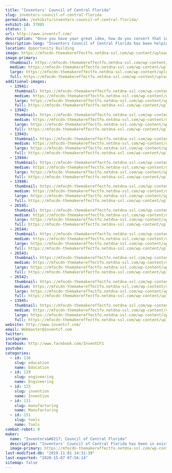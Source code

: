 ```yaml
---
title: "Inventors' Council of Central Florida"
slug: inventors-council-of-central-florida
permalink: /exhibits/inventors-council-of-central-florida/
exhibit-id: 37085
status: 1
url: http://www.inventcf.com/
description: "Once you have your great idea, how do you convert that into a product?  Inventors' Council of Central Florida offers free guidance to help you navigate the product development world.  Participate in market surveys which will define future products and WIN PRIZES.  Come to one of our meetings on the first Saturday of each month."
description-long: "Inventors Council of Central Florida has been helping new inventors for over 42 years.  Once you have your great idea, how do you convert that into a product?  ICCF offers free guidance to help you navigate the product development world.  Come to one of our meetings on the first Saturday of each month at FamiLAB in Longwood or the National Entrepreneur's Center in Orlando Fashion Square."
location: Opportunity Building
image: https://mfocdn-themakereffectfo.netdna-ssl.com/wp-content/uploads/2016/10/ICCF-Poster-48x24-1.jpg
image-primary:
  thumbnail: https://mfocdn-themakereffectfo.netdna-ssl.com/wp-content/uploads/2016/10/ICCF-Poster-48x24-1.jpg
  medium: https://mfocdn-themakereffectfo.netdna-ssl.com/wp-content/uploads/2016/10/ICCF-Poster-48x24-1.jpg
  large: https://mfocdn-themakereffectfo.netdna-ssl.com/wp-content/uploads/2016/10/ICCF-Poster-48x24-1.jpg
  full: https://mfocdn-themakereffectfo.netdna-ssl.com/wp-content/uploads/2016/10/ICCF-Poster-48x24-1.jpg
additional-images:
  - 13941:
    thumbnail: https://mfocdn-themakereffectfo.netdna-ssl.com/wp-content/uploads/2016/10/ICCF-11x17-Demog-Sign-150x150.gif
    medium: https://mfocdn-themakereffectfo.netdna-ssl.com/wp-content/uploads/2016/10/ICCF-11x17-Demog-Sign-300x194.gif
    large: https://mfocdn-themakereffectfo.netdna-ssl.com/wp-content/uploads/2016/10/ICCF-11x17-Demog-Sign-1024x663.gif
    full: https://mfocdn-themakereffectfo.netdna-ssl.com/wp-content/uploads/2016/10/ICCF-11x17-Demog-Sign.gif
  - 13942:
    thumbnail: https://mfocdn-themakereffectfo.netdna-ssl.com/wp-content/uploads/2016/10/20140914-036-OMF-FIN-David-S-150x150.jpg
    medium: https://mfocdn-themakereffectfo.netdna-ssl.com/wp-content/uploads/2016/10/20140914-036-OMF-FIN-David-S-300x225.jpg
    large: https://mfocdn-themakereffectfo.netdna-ssl.com/wp-content/uploads/2016/10/20140914-036-OMF-FIN-David-S-1024x768.jpg
    full: https://mfocdn-themakereffectfo.netdna-ssl.com/wp-content/uploads/2016/10/20140914-036-OMF-FIN-David-S.jpg
  - 13943:
    thumbnail: https://mfocdn-themakereffectfo.netdna-ssl.com/wp-content/uploads/2016/10/20140914-020-OMF-DecaTxt-S-150x150.jpg
    medium: https://mfocdn-themakereffectfo.netdna-ssl.com/wp-content/uploads/2016/10/20140914-020-OMF-DecaTxt-S-300x225.jpg
    large: https://mfocdn-themakereffectfo.netdna-ssl.com/wp-content/uploads/2016/10/20140914-020-OMF-DecaTxt-S-1024x768.jpg
    full: https://mfocdn-themakereffectfo.netdna-ssl.com/wp-content/uploads/2016/10/20140914-020-OMF-DecaTxt-S.jpg
  - 13944:
    thumbnail: https://mfocdn-themakereffectfo.netdna-ssl.com/wp-content/uploads/2016/10/20140913-047-OMF-Groomin-Rub-a-Dub-Scrub-S-150x150.jpg
    medium: https://mfocdn-themakereffectfo.netdna-ssl.com/wp-content/uploads/2016/10/20140913-047-OMF-Groomin-Rub-a-Dub-Scrub-S-300x225.jpg
    large: https://mfocdn-themakereffectfo.netdna-ssl.com/wp-content/uploads/2016/10/20140913-047-OMF-Groomin-Rub-a-Dub-Scrub-S-1024x768.jpg
    full: https://mfocdn-themakereffectfo.netdna-ssl.com/wp-content/uploads/2016/10/20140913-047-OMF-Groomin-Rub-a-Dub-Scrub-S.jpg
  - 13948:
    thumbnail: https://mfocdn-themakereffectfo.netdna-ssl.com/wp-content/uploads/2016/10/Clear_Uro_Horiz-150x150.jpg
    medium: https://mfocdn-themakereffectfo.netdna-ssl.com/wp-content/uploads/2016/10/Clear_Uro_Horiz-300x225.jpg
    large: https://mfocdn-themakereffectfo.netdna-ssl.com/wp-content/uploads/2016/10/Clear_Uro_Horiz.jpg
    full: https://mfocdn-themakereffectfo.netdna-ssl.com/wp-content/uploads/2016/10/Clear_Uro_Horiz.jpg
  - 26545:
    thumbnail: https://mfocdn-themakereffectfo.netdna-ssl.com/wp-content/uploads/2018/08/20171021_164043-150x150.jpg
    medium: https://mfocdn-themakereffectfo.netdna-ssl.com/wp-content/uploads/2018/08/20171021_164043-300x169.jpg
    large: https://mfocdn-themakereffectfo.netdna-ssl.com/wp-content/uploads/2018/08/20171021_164043-1024x576.jpg
    full: https://mfocdn-themakereffectfo.netdna-ssl.com/wp-content/uploads/2018/08/20171021_164043.jpg
  - 26544:
    thumbnail: https://mfocdn-themakereffectfo.netdna-ssl.com/wp-content/uploads/2018/08/20171021_171816-150x150.jpg
    medium: https://mfocdn-themakereffectfo.netdna-ssl.com/wp-content/uploads/2018/08/20171021_171816-300x169.jpg
    large: https://mfocdn-themakereffectfo.netdna-ssl.com/wp-content/uploads/2018/08/20171021_171816-1024x576.jpg
    full: https://mfocdn-themakereffectfo.netdna-ssl.com/wp-content/uploads/2018/08/20171021_171816.jpg
  - 26543:
    thumbnail: https://mfocdn-themakereffectfo.netdna-ssl.com/wp-content/uploads/2018/08/20171021_164359-150x150.jpg
    medium: https://mfocdn-themakereffectfo.netdna-ssl.com/wp-content/uploads/2018/08/20171021_164359-300x169.jpg
    large: https://mfocdn-themakereffectfo.netdna-ssl.com/wp-content/uploads/2018/08/20171021_164359-1024x576.jpg
    full: https://mfocdn-themakereffectfo.netdna-ssl.com/wp-content/uploads/2018/08/20171021_164359.jpg
  - 26542:
    thumbnail: https://mfocdn-themakereffectfo.netdna-ssl.com/wp-content/uploads/2018/08/20171021_165401-150x150.jpg
    medium: https://mfocdn-themakereffectfo.netdna-ssl.com/wp-content/uploads/2018/08/20171021_165401-300x169.jpg
    large: https://mfocdn-themakereffectfo.netdna-ssl.com/wp-content/uploads/2018/08/20171021_165401-1024x576.jpg
    full: https://mfocdn-themakereffectfo.netdna-ssl.com/wp-content/uploads/2018/08/20171021_165401.jpg
  - 13945:
    thumbnail: https://mfocdn-themakereffectfo.netdna-ssl.com/wp-content/uploads/2016/10/20140914-018-OMF-ShadePop-S-150x150.jpg
    medium: https://mfocdn-themakereffectfo.netdna-ssl.com/wp-content/uploads/2016/10/20140914-018-OMF-ShadePop-S-300x225.jpg
    large: https://mfocdn-themakereffectfo.netdna-ssl.com/wp-content/uploads/2016/10/20140914-018-OMF-ShadePop-S-1024x768.jpg
    full: https://mfocdn-themakereffectfo.netdna-ssl.com/wp-content/uploads/2016/10/20140914-018-OMF-ShadePop-S.jpg
website: http://www.inventcf.com/
email: Webmaster@inventcf.com
twitter: 
instagram: 
facebook: http://www.facebook.com/InventCF1
youtube: 
categories:
  - id: 116
    slug: education
    name: Education
  - id: 119
    slug: engineering
    name: Engineering
  - id: 125
    slug: invention
    name: Invention
  - id: 131
    slug: manufacturing
    name: Manufacturing
  - id: 151
    slug: tools
    name: Tools
combat-robot: 0
maker:
  name: "Inventors&#8217; Council of Central Florida"
  description: "Inventors' Council of Central Florida has been in existence for over 40 years.  We offer free information and support to inventors of all ages to help them determine the next step in the development of their ideas."
  image-primary: https://mfocdn-themakereffectfo.netdna-ssl.com/wp-content/uploads/2015/05/20140914-023-OMF-ICCF-S.jpg
last-modified-db: "2019-11-01 14:31:39"
last-exported: "2020-15-07 07:56:14"
sitemap: false
---
```

